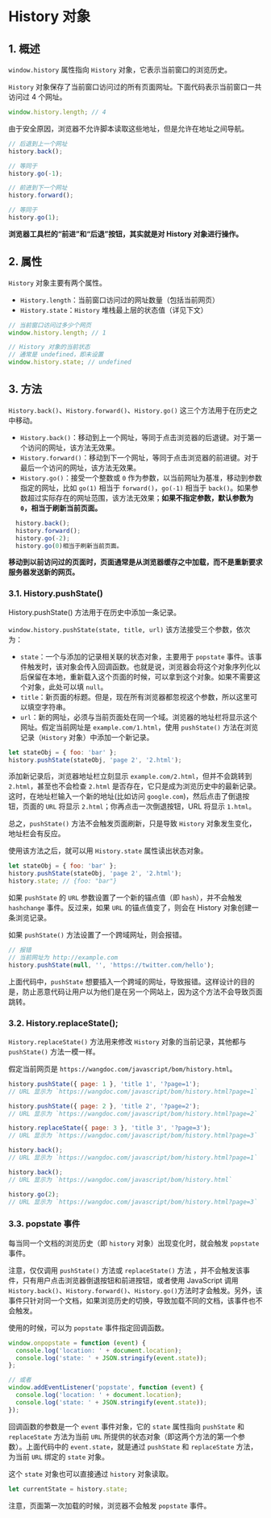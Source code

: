 # History 对象

## 1. 概述

`window.history` 属性指向 `History` 对象，它表示当前窗口的浏览历史。

`History` 对象保存了当前窗口访问过的所有页面网址。下面代码表示当前窗口一共访问过 4 个网址。

```javascript
window.history.length; // 4
```

由于安全原因，浏览器不允许脚本读取这些地址，但是允许在地址之间导航。

```javascript
// 后退到上一个网址
history.back();

// 等同于
history.go(-1);
```

```javascript
// 前进到下一个网址
history.forward();

// 等同于
history.go(1);
```

**浏览器工具栏的“前进”和“后退”按钮，其实就是对 History 对象进行操作。**

## 2. 属性

`History` 对象主要有两个属性。

- `History.length`：当前窗口访问过的网址数量（包括当前网页）
- `History.state`：`History` 堆栈最上层的状态值（详见下文）

```javascript
// 当前窗口访问过多少个网页
window.history.length; // 1
```

```javascript
// History 对象的当前状态
// 通常是 undefined，即未设置
window.history.state; // undefined
```

## 3. 方法

`History.back()`、`History.forward()`、`History.go()` 这三个方法用于在历史之中移动。

- `History.back()`：移动到上一个网址，等同于点击浏览器的后退键。对于第一个访问的网址，该方法无效果。
- `History.forward()`：移动到下一个网址，等同于点击浏览器的前进键。对于最后一个访问的网址，该方法无效果。
- `History.go()`：接受一个整数或 `0` 作为参数，以当前网址为基准，移动到参数指定的网址，比如 `go(1)` 相当于 `forward()`，`go(-1)` 相当于 `back()`。如果参数超过实际存在的网址范围，该方法无效果；**如果不指定参数，默认参数为 `0`，相当于刷新当前页面。**

```javascript
  history.back();
  history.forward();
  history.go(-2);
  history.go(0)相当于刷新当前页面。
```

**移动到以前访问过的页面时，页面通常是从浏览器缓存之中加载，而不是重新要求服务器发送新的网页。**

### 3.1. History.pushState()

History.pushState() 方法用于在历史中添加一条记录。

`window.history.pushState(state, title, url)` 该方法接受三个参数，依次为：

- `state`：一个与添加的记录相关联的状态对象，主要用于 `popstate` 事件。该事件触发时，该对象会传入回调函数。也就是说，浏览器会将这个对象序列化以后保留在本地，重新载入这个页面的时候，可以拿到这个对象。如果不需要这个对象，此处可以填 `null`。
- `title`：新页面的标题。但是，现在所有浏览器都忽视这个参数，所以这里可以填空字符串。
- `url`：新的网址，必须与当前页面处在同一个域。浏览器的地址栏将显示这个网址。假定当前网址是 `example.com/1.html`，使用 `pushState()` 方法在浏览记录（`History` 对象）中添加一个新记录。

```javascript
let stateObj = { foo: 'bar' };
history.pushState(stateObj, 'page 2', '2.html');
```

添加新记录后，浏览器地址栏立刻显示 `example.com/2.html`，但并不会跳转到 `2.html`，甚至也不会检查 `2.html` 是否存在，它只是成为浏览历史中的最新记录。这时，在地址栏输入一个新的地址(比如访问 `google.com`)，然后点击了倒退按钮，页面的 `URL` 将显示 `2.html`；你再点击一次倒退按钮，URL 将显示 `1.html`。

总之，`pushState()` 方法不会触发页面刷新，只是导致 `History` 对象发生变化，地址栏会有反应。

使用该方法之后，就可以用 `History.state` 属性读出状态对象。

```javascript
let stateObj = { foo: 'bar' };
history.pushState(stateObj, 'page 2', '2.html');
history.state; // {foo: "bar"}
```

如果 `pushState` 的 `URL` 参数设置了一个新的锚点值（即 `hash`），并不会触发 `hashchange` 事件。反过来，如果 `URL` 的锚点值变了，则会在 History 对象创建一条浏览记录。

如果 `pushState()` 方法设置了一个跨域网址，则会报错。

```javascript
// 报错
// 当前网址为 http://example.com
history.pushState(null, '', 'https://twitter.com/hello');
```

上面代码中，`pushState` 想要插入一个跨域的网址，导致报错。这样设计的目的是，防止恶意代码让用户以为他们是在另一个网站上，因为这个方法不会导致页面跳转。

### 3.2. History.replaceState();

`History.replaceState()` 方法用来修改 `History` 对象的当前记录，其他都与 `pushState()` 方法一模一样。

假定当前网页是 `https://wangdoc.com/javascript/bom/history.html`。

```javascript
history.pushState({ page: 1 }, 'title 1', '?page=1');
// URL 显示为 `https://wangdoc.com/javascript/bom/history.html?page=1`

history.pushState({ page: 2 }, 'title 2', '?page=2');
// URL 显示为 `https://wangdoc.com/javascript/bom/history.html?page=2`

history.replaceState({ page: 3 }, 'title 3', '?page=3');
// URL 显示为 `https://wangdoc.com/javascript/bom/history.html?page=3`

history.back();
// URL 显示为 `https://wangdoc.com/javascript/bom/history.html?page=1`

history.back();
// URL 显示为 `https://wangdoc.com/javascript/bom/history.html`

history.go(2);
// URL 显示为 `https://wangdoc.com/javascript/bom/history.html?page=3`
```

### 3.3. popstate 事件

每当同一个文档的浏览历史（即 `history` 对象）出现变化时，就会触发 `popstate` 事件。

注意，仅仅调用 `pushState()` 方法或 `replaceState()` 方法 ，并不会触发该事件，只有用户点击浏览器倒退按钮和前进按钮，或者使用 JavaScript 调用 `History.back()`、`History.forward()`、`History.go()`方法时才会触发。另外，该事件只针对同一个文档，如果浏览历史的切换，导致加载不同的文档，该事件也不会触发。

使用的时候，可以为 `popstate` 事件指定回调函数。

```javascript
window.onpopstate = function (event) {
  console.log('location: ' + document.location);
  console.log('state: ' + JSON.stringify(event.state));
};

// 或者
window.addEventListener('popstate', function (event) {
  console.log('location: ' + document.location);
  console.log('state: ' + JSON.stringify(event.state));
});
```

回调函数的参数是一个 `event` 事件对象，它的 `state` 属性指向 `pushState` 和 `replaceState` 方法为当前 `URL` 所提供的状态对象（即这两个方法的第一个参数）。上面代码中的 `event.state`，就是通过 `pushState` 和 `replaceState` 方法，为当前 `URL` 绑定的 `state` 对象。

这个 `state` 对象也可以直接通过 `history` 对象读取。

```javascript
let currentState = history.state;
```

注意，页面第一次加载的时候，浏览器不会触发 `popstate` 事件。
